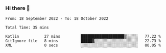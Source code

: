 ### Hi there 👋

<!--START_SECTION:waka-->

```text
From: 18 September 2022 - To: 18 October 2022

Total Time: 35 mins

Kotlin           27 mins         ███████████████████▒░░░░░   77.22 %
GitIgnore file   8 mins          █████▓░░░░░░░░░░░░░░░░░░░   22.73 %
XML              0 secs          ░░░░░░░░░░░░░░░░░░░░░░░░░   00.05 %
```

<!--END_SECTION:waka-->

<!--
**jaimesalcedo1/jaimesalcedo1** is a ✨ _special_ ✨ repository because its `README.md` (this file) appears on your GitHub profile.

Here are some ideas to get you started:

- 🔭 I’m currently working on ...
- 🌱 I’m currently learning ...
- 👯 I’m looking to collaborate on ...
- 🤔 I’m looking for help with ...
- 💬 Ask me about ...
- 📫 How to reach me: ...
- 😄 Pronouns: ...
- ⚡ Fun fact: ...
-->
